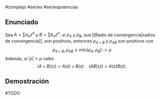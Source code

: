 #complejo #series #seriespotencias 
## Enunciado

Sea $A=\sum a_{n}z^n$ y $B=\sum b_{n}z^n$, si $\rho_{A}$ y $\rho_{B}$, sus [[Radio de convergencia|radios de convergencia]], son positivos, entonces $\rho_{A+B}$ y $\rho_{AB}$ son positivos con 
$$
\rho_{A+B}, \rho_{AB} \geq \text{mín}\{ \rho_{A}, \rho_{B} \}:=\rho
$$
Además, si $\lvert z \rvert<\rho$ valen
$$
(A+B)(z)=A(z)+B(z) \quad (AB)(z)=A(z)B(z).
$$
## Demostración

#TODO
